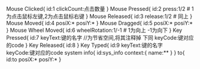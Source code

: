 Mouse Clicked{
    id:1
    clickCount:点击数量
}
Mouse Pressed{
    id:2
    press:1/2    # 1为点击鼠标左键,2为点击鼠标右键
}
Mouse Released{
    id:3
    release:1/2  # 同上
}
Mouse Moved{
    id:4
    posiX:*
    posiY:*
}
Mouse Dragged{
    id:5
    posiX:*
    posiY:*
}
Mouse Wheel Moved{
    id:6
    wheelRotation:1/-1   # 1为向上 -1为向下
}
Key Pressed{
    id:7
    keyText:键的名字  //为节省空间,将其注释掉 下同
    keyCode:键对应的code
}
Key Released{
    id:8
}
Key Typed{
    id:9
    keyText:键的名字  
    keyCode:键对应的code
system info{
    id:sys_info
    context:{
        name:**
    }
}
to{
    id:to
    posiX:*
    posiY:*
}